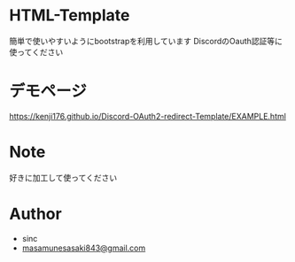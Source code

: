 # HTML-Template
 
簡単で使いやすいようにbootstrapを利用しています
DiscordのOauth認証等に使ってください
 
# デモページ
 
https://kenji176.github.io/Discord-OAuth2-redirect-Template/EXAMPLE.html
 

# Note
 
好きに加工して使ってください
 
# Author
 
* sinc
* masamunesasaki843@gmail.com
 
